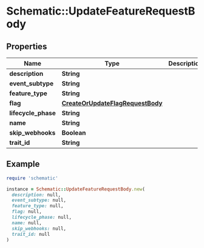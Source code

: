 # Schematic::UpdateFeatureRequestBody

## Properties

| Name | Type | Description | Notes |
| ---- | ---- | ----------- | ----- |
| **description** | **String** |  | [optional] |
| **event_subtype** | **String** |  | [optional] |
| **feature_type** | **String** |  | [optional] |
| **flag** | [**CreateOrUpdateFlagRequestBody**](CreateOrUpdateFlagRequestBody.md) |  | [optional] |
| **lifecycle_phase** | **String** |  | [optional] |
| **name** | **String** |  | [optional] |
| **skip_webhooks** | **Boolean** |  | [optional] |
| **trait_id** | **String** |  | [optional] |

## Example

```ruby
require 'schematic'

instance = Schematic::UpdateFeatureRequestBody.new(
  description: null,
  event_subtype: null,
  feature_type: null,
  flag: null,
  lifecycle_phase: null,
  name: null,
  skip_webhooks: null,
  trait_id: null
)
```

